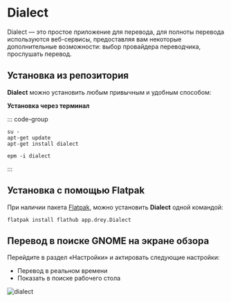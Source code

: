 # Dialect

Dialect — это простое приложение для перевода, для полноты перевода используются веб-сервисы, предоставляя вам некоторые дополнительные возможности: выбор провайдера переводчика, прослушать перевод.

## Установка из репозитория 

**Dialect** можно установить любым привычным и удобным способом:

**Установка через терминал**

::: code-group

```shell[apt-get]
su -
apt-get update
apt-get install dialect
```
```shell[epm]
epm -i dialect
```
:::

## Установка c помощью Flatpak

При наличии пакета [Flatpak](/flatpak), можно установить **Dialect** одной командой:

```shell
flatpak install flathub app.drey.Dialect
```

## Перевод в поиске GNOME на экране обзора

Перейдите в раздел «Настройки» и актировать следующие настройки:

- Перевод в реальном времени
- Показать в поиске рабочего стола

![dialect](/dialect/dialect-1.jpg)